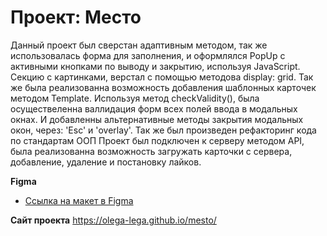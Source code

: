 # Проект: Место
Данный проект был сверстан адаптивным методом, так же использовалась форма для заполнения, и оформлялся PopUp с активными кнопками по выводу и закрытию, используя JavaScript. Секцию с картинками, верстал с помощью методова display: grid. Так же была реализованна возможность добавления шаблонных карточек методом Template. Используя метод checkValidity(), была осуществеленна валлидация форм всех полей ввода в модальных окнах. И добавленны альтернативные методы закрытия модальных окон, через: 'Esc' и 'overlay'.
Так же был произведен рефакторинг кода по стандартам ООП
Проект был подключен к серверу методом API, была реализованна возможность загружать карточки с сервера, добавление, удаление и постановку лайков.

**Figma**

* [Ссылка на макет в Figma](https://www.figma.com/file/2cn9N9jSkmxD84oJik7xL7/JavaScript.-Sprint-4?node-id=0%3A1)

**Сайт проекта**
https://olega-lega.github.io/mesto/